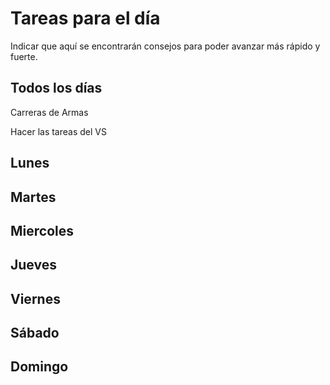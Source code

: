 # Tareas para el día

Indicar que aquí se encontrarán consejos para poder avanzar más rápido y fuerte.

## Todos los días
Carreras de Armas

Hacer las tareas del VS

## Lunes
## Martes
## Miercoles
## Jueves
## Viernes
## Sábado
## Domingo

